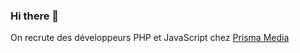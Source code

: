 ### Hi there 👋

On recrute des développeurs PHP et JavaScript chez [Prisma Media](https://sites.google.com/prismamedia.com/rejoignez-nous/)
